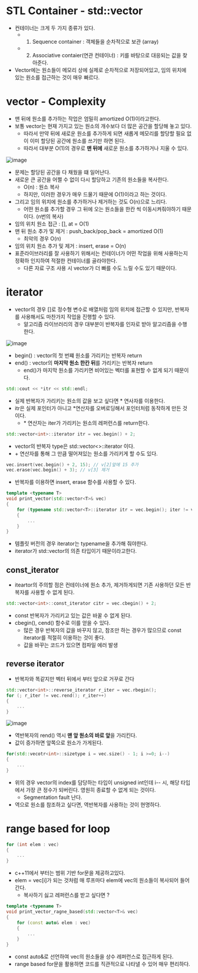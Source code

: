 # STL Container - std::vector
- 컨테이너는 크게 두 가지 종류가 있다.
  - 1. Sequence container : 객체들을 순차적으로 보관 (array)
  - 2. Associative contaier(연관 컨테이너) : 키를 바탕으로 대응되는 값을 찾아준다.
- Vector에는 원소들이 메모리 상에 실제로 순차적으로 저장되어있고, 임의 위치에 있는 원소를 접근하는 것이 매우 빠르다.

# vector - Complexity
- 맨 뒤에 원소를 추가하는 작업은 엄밀히 amortized O(1)이라고한다.
- 보통 vector는 현재 가지고 있는 원소의 개수보다 더 많은 공간을 할당해 놓고 있다.
  - 따라서 만약 뒤에 새로운 원소를 추가하게 되면 새롭게 메모리를 할당할 필요 없이 이미 할당된 공간에 원소를 쓰기만 하면 된다.
  - 따라서 대부분 O(1)의 경우로 **맨 뒤에** 새로운 원소를 추가하거나 지울 수 있다.

![image](https://user-images.githubusercontent.com/69780812/142424639-ad700f64-618c-4a93-826b-76f75fafd108.png)
- 문제는 할당된 공간을 다 채웠을 떄 일어난다.
- 새로운 큰 공간을 어쩔 수 없이 다시 할당하고 기존의 원소들을 복사한다.
  - O(n) : 원소 복사
  - 하지만, 이러한 경우가 매우 드물기 때문에 O(1)이라고 하는 것이다.
- 그리고 임의 위치에 원소를 추가하거나 제거하는 것도 O(n)으로 느리다.
  - 어떤 원소를 추가할 경우 그 뒤에 오는 원소들을 한칸 씩 이동시켜줘야하기 때문이다. (n번의 복사)
- 임의 위치 원소 접근 : \[], at = O(1)
- 맨 뒤 원소 추가 및 제거 : push_back/pop_back = amortized O(1)
  - 최악의 경우 O(n)
- 임의 위치 원소 추가 및 제거 : insert, erase = O(n)
- 표준라이브러리를 잘 사용하기 위해서는 컨테이너가 어떤 작업을 위해 사용하는지 정확하 인지하여 적절한 컨테이너를 골라야한다.
  - 다른 자료 구조 사용 시 vector가 더 빠를 수도 느릴 수도 있기 때문이다.

# iterator
- vector의 경우 \[]로 정수형 변수로 배열처럼 임의 위치에 접근할 수 있지만, 반복자를 사용해서도 마찬가지 작업을 진행할 수 있다.
  - 알고리즘 라이브러리의 경우 대부분이 반복자를 인자로 받아 알고리즘을 수행한다.

![image](https://user-images.githubusercontent.com/69780812/142425729-44212112-662d-4695-bddf-527b1afc5dde.png)
- begin() : vector의 첫 번쨰 원소를 가리키는 반복자 return
- end() : vector의 **마지막 원소 한칸 뒤**를 가리키는 반복자 return
  - end()가 마지막 원소를 가리키면 비어있는 벡터를 표현할 수 없게 되기 때문이다.

```cpp
std::cout << *itr << std::endl;
```
- 실제 반복자가 가리키는 원소의 값을 보고 싶다면 * 연사자를 이용한다.
- itr은 실제 포인터가 아니고 *연산자를 오버로딩해서 포인터처럼 동작하게 만든 것이다.
  - \* 연산자는 iter가 가리키는 원소의 레퍼런스를 return한다.

```cpp
std::vector<int>::iterator itr = vec.begin() + 2;
```
- vector의 반복자 type은 std::vector<>::iterator 이다.
- \+ 연산자를 통해 그 만큼 떨어져있는 원소를 가리키게 할 수도 있다.

```cpp
vec.insert(vec.begin() + 2, 15); // v[2]앞에 15 추가
vec.erase(vec.begin() + 3); // v[3] 제거
```
- 반복자를 이용하면 insert, erase 함수를 사용할 수 있다.

```cpp
template <typename T>
void print_vector(std::vector<T>& vec)
{
    for (typename std::vector<T>::iterator itr = vec.begin(); iter != vec.end(); ++itr)
    {
        ...
    }
}
```
- 템플릿 버전의 경우 iterator는 typename을 추가해 줘야한다.
- iterator가 std::vector<T>의 의존 타입이기 때문이라고한다.

## const_iterator
- iteartor의 주의할 점은 컨테이너에 원소 추가, 제거하게되면 기존 사용하던 모든 반복자를 사용할 수 없게 된다.

```cpp
std::vector<int>::const_iterator citr = vec.cbegin() + 2;
```
- const 반복자가 가리키고 있는 값은 바꿀 수 없게 된다.
- cbegin(), cend() 함수로 이를 얻을 수 있다.
  - 많은 경우 반복자의 값을 바꾸지 않고, 참조만 하는 경우가 많으므로 const iterator를 적절히 이용하는 것이 좋다.
  - 값을 바꾸는 코드가 있으면 컴파일 에러 발생

## reverse iterator
- 반복자와 똑같지만 벡터 뒤에서 부터 앞으로 거꾸로 간다

```cpp
std::vector<int>::reverse_iterator r_iter = vec.rbegin();
for (; r_iter != vec.rend(); r_iter++)
{
    ...
}
```

![image](https://user-images.githubusercontent.com/69780812/142429357-3046184c-5cd3-4c78-9aaf-3a0fe323b8a2.png)
- 역반복자의 rend() 역시 **맨 앞 원소의 바로 앞**을 가리킨다.
- 값이 증가하면 앞쪽으로 원소가 가게된다.

```cpp
for(std::vecotr<int>::sizetype i = vec.size() - 1; i >=0; i--)
{
    ...
}
```
- 위의 경우 vector의 index를 담당하는 타입이 unsigned int인데 i-- 시, 해당 타입에서 가장 큰 정수가 되버린다. 영원히 종료할 수 없게 되는 것이다.
  - Segmentation fault 난다.
- 역으로 원소를 참조하고 싶다면, 역반복자를 사용하는 것이 현명하다.

# range based for loop
```cpp
for (int elem : vec)
{
    ...
}
```
- c++11에서 부터는 범위 기반 for문을 제공하고있다.
- elem = vec[i]가 되는 것처럼 매 루프마다 elem에 vec의 원소들이 복사되어 들어간다.
  - 복사하기 싫고 레퍼런스를 받고 싶다면 ?

```cpp
template <typename T>
void print_vector_ragne_based(std::vector<T>& vec)
{
    for (const auto& elem : vec)
    {
        ...
    }
}
```
- const auto&로 선언하여 vec의 원소들을 상수 레퍼런스로 접근하게 된다.
- range based for문을 활용하면 코드를 직관적으로 나타낼 수 있어 매우 편리하다.